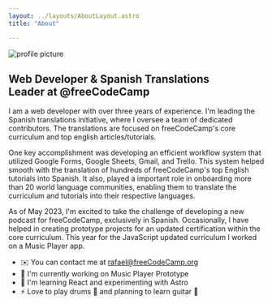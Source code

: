 ```yaml
---
layout: ../layouts/AboutLayout.astro
title: "About"

---
```



<div>
  <img src="/assets/profile.png" class="sm:w-1/3 mx-auto" alt="profile picture">
</div>

<h2 class="text-center">Web Developer & Spanish Translations <br /> Leader  at @freeCodeCamp </h2>

I am a web developer with over three years of experience. I'm leading the Spanish translations initiative, where I oversee a team of dedicated contributors. The translations are focused on freeCodeCamp's core curriculum and top english articles/tutorials.

One key accomplishment was developing an efficient workflow system that utilized Google Forms, Google Sheets, Gmail, and Trello. This system helped smooth with the translation of hundreds of freeCodeCamp's top English tutorials into Spanish. It also, played a important role in onboarding more than 20 world language communities, enabling them to translate the curriculum and tutorials into their respective languages.

As of May 2023, I'm excited to take the challenge of developing a new podcast for freeCodeCamp, exclusively in Spanish. Occasionally, I have helped in creating prototype projects for an updated certification within the core curriculum. This year for the JavaScript updated curriculum I worked on a Music Player app.

- ✉️  You can contact me at [rafael@freeCodeCamp.org](mailto:rafael@freeCodeCamp.org)
- 🚀  I'm currently working on Music Player Prototype
- 🧠  I'm learning React and experimenting with Astro
- ⚡  Love to play drums 🥁 and planning to learn guitar 🎸
